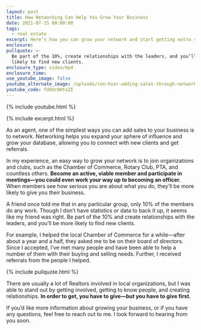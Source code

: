 ```yaml
---
layout: post
title: How Networking Can Help You Grow Your Business
date: 2021-07-15 00:00:00
tags:
  - real estate
excerpt: Here’s how you can grow your network and start getting extra sales.
enclosure:
pullquote: >-
  Be part of the 10%, create relationships with the leaders, and you’ll be more
  likely to find new clients. 
enclosure_type: video/mp4
enclosure_time:
use_youtube_image: false
youtube_alternate_image: /uploads/ron-hier-adding-sales-through-networking-yt.jpg
youtube_code: fdOUrOHtoZI
---
```

{% include youtube.html %}

{% include excerpt.html %}

As an agent, one of the simplest ways you can add sales to your business is to network. Networking helps you expand your sphere of influence and grow your database, allowing you to connect with new clients and get referrals.&nbsp;

In my experience, an easy way to grow your network is to join organizations and clubs, such as the Chamber of Commerce, Rotary Club, PTA, and countless others. **Become an active, viable member and participate in meetings—you could even work your way up to becoming an officer.** When members see how serious you are about what you do, they’ll be more likely to give you their business.

A friend once told me that in any particular group, only 10% of the members do any work. Though I don’t have statistics or data to back it up, it seems like my friend was right. Be part of the 10% and create relationships with the leaders, and you’ll be more likely to find new clients.&nbsp;

For example, I helped the local Chamber of Commerce for a while—after about a year and a half, they asked me to be on their board of directors. Since I accepted, I’ve met many people and have been able to help a number of them with their buying and selling needs. Further, I received referrals from the people I helped.

{% include pullquote.html %}

There are usually a lot of Realtors involved in local organizations, but I was able to stand out by getting involved, getting to know people, and creating relationships. **In order to get, you have to give—but you have to give first.**

If you’d like more information about growing your business, or if you have any questions, feel free to reach out to me. I look forward to hearing from you soon.
